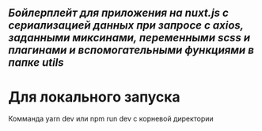 ## _Бойлерплейт для приложения на nuxt.js с сериализацией данных при запросе с axios, заданными миксинами, переменными scss и плагинами и вспомогательными функциями в папке utils_

# Для локального запуска

Комманда yarn dev или npm run dev с корневой директории
